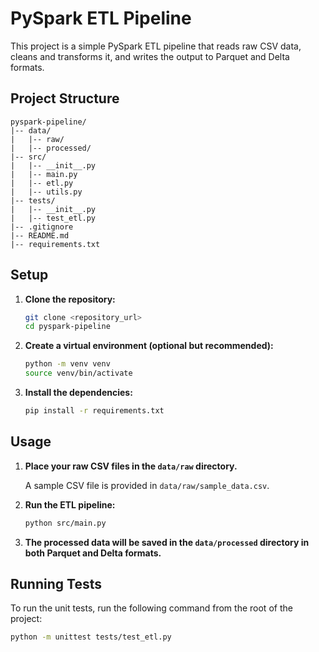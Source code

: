 # PySpark ETL Pipeline

This project is a simple PySpark ETL pipeline that reads raw CSV data, cleans and transforms it, and writes the output to Parquet and Delta formats.

## Project Structure

```
pyspark-pipeline/
|-- data/
|   |-- raw/
|   |-- processed/
|-- src/
|   |-- __init__.py
|   |-- main.py
|   |-- etl.py
|   |-- utils.py
|-- tests/
|   |-- __init__.py
|   |-- test_etl.py
|-- .gitignore
|-- README.md
|-- requirements.txt
```

## Setup

1.  **Clone the repository:**
    ```bash
    git clone <repository_url>
    cd pyspark-pipeline
    ```

2.  **Create a virtual environment (optional but recommended):**
    ```bash
    python -m venv venv
    source venv/bin/activate
    ```

3.  **Install the dependencies:**
    ```bash
    pip install -r requirements.txt
    ```

## Usage

1.  **Place your raw CSV files in the `data/raw` directory.**

    A sample CSV file is provided in `data/raw/sample_data.csv`.

2.  **Run the ETL pipeline:**
    ```bash
    python src/main.py
    ```

3.  **The processed data will be saved in the `data/processed` directory in both Parquet and Delta formats.**

## Running Tests

To run the unit tests, run the following command from the root of the project:

```bash
python -m unittest tests/test_etl.py
```

